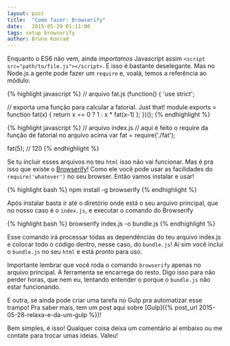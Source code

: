 ```yaml
---
layout: post
title:  "Como fazer: Browserify"
date:   2015-05-29 01:11:00
tags: setup browserify
author: Bruno Konrad
---
```

Enquanto o ES6 não vem, ainda *importamos* Javascript assim `<script src="path/to/file.js"></script>`. E isso é bastante deselegante. Mas no Node.js a gente pode fazer um `require` e, voalá, temos a referência ao módulo:

{% highlight javascript %}
// arquivo fat.js
(function() {
  'use strict';

  // exporta uma função para calcular a fatorial. Just that!
  module.exports = function fat(x) {
    return x == 0 ? 1 : x * fat(x-1)
  };
})();
{% endhighlight %}

{% highlight javascript %}
// arquivo index.js
// aqui é feito o require da função de fatorial no arquivo acima
var fat = require('./fat');

fat(5); // 120
{% endhighlight %}

Se tu incluir esses arquivos no teu `html` isso não vai funcionar. Mas é pra isso que existe o [Browserify](http://browserify.org/)! Como ele você pode usar as facilidades do `require('whatever')` no seu browser. Então vamos instalar e usar!

{% highlight bash %}
npm install -g browserify
{% endhighlight %}

Após instalar basta ir até o diretório onde está o seu arquivo principal, que no nosso caso é o `index.js`, e executar o comando do Browserify

{% highlight bash %}
browserify index.js -o bundle.js
{% endhighlight %}

Esse comando irá processar todas as dependências do teu arquivo index.js e colocar todo o código dentro, nesse caso, do `bundle.js`! Aí sim você inclui o `bundle.js` no seu `html` e está pronto para uso.

Importante lembrar que você roda o comando `browserify` apenas no arquivo principal. A ferramenta se encarrega do resto. Digo isso para não perder horas, que nem eu, tentando entender o porque o `bundle.js` não estar funcionando.

E outra, se ainda pode criar uma tarefa no Gulp pra automatizar esse trampo! Pra saber mais, tem um post aqui sobre [Gulp]({% post_url 2015-05-28-relaxa-e-da-um-gulp %})!

Bem simples, é isso! Qualquer coisa deixa um comentário aí embaixo ou me contate para trocar umas ideias. Valeu!
